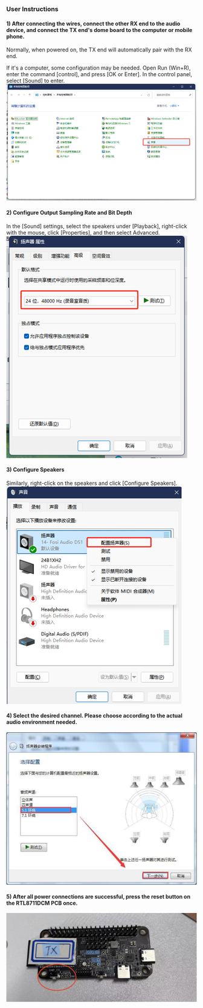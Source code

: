 ### User Instructions
#### 1) After connecting the wires, connect the other RX end to the audio device, and connect the TX end's dome board to the computer or mobile phone.

Normally, when powered on, the TX end will automatically pair with the RX end.

If it's a computer, some configuration may be needed. Open Run (Win+R), enter the command [control], and press [OK or Enter]. In the control panel, select [Sound] to enter.
![Control Panel.jpg](../../assets/images/speaker/控制板面.jpg)

#### 2) Configure Output Sampling Rate and Bit Depth
In the [Sound] settings, select the speakers under [Playback], right-click with the mouse, click [Properties], and then select Advanced.
![Bit Depth Sampling Rate.jpg](../../assets/images/speaker/位深度采样率.jpg)

#### 3) Configure Speakers
Similarly, right-click on the speakers and click [Configure Speakers].
![Configure Speakers.jpg](../../assets/images/speaker/配置扬声器.jpg)

#### 4) Select the desired channel. Please choose according to the actual audio environment needed.
![Select Channel.jpg](../../assets/images/speaker/选声道.jpg)

#### 5) After all power connections are successful, press the reset button on the RTL8711DCM PCB once.
![PCB.jpg](../../assets/images/speaker/pcb.jpg)